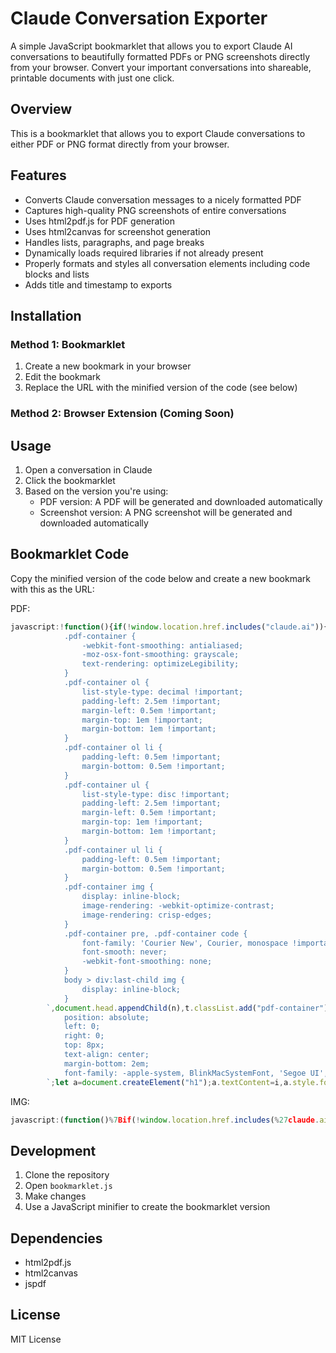 # Claude Conversation Exporter

A simple JavaScript bookmarklet that allows you to export Claude AI conversations to beautifully formatted PDFs or PNG screenshots directly from your browser. Convert your important conversations into shareable, printable documents with just one click.

## Overview

This is a bookmarklet that allows you to export Claude conversations to either PDF or PNG format directly from your browser.

## Features

* Converts Claude conversation messages to a nicely formatted PDF
* Captures high-quality PNG screenshots of entire conversations
* Uses html2pdf.js for PDF generation
* Uses html2canvas for screenshot generation
* Handles lists, paragraphs, and page breaks
* Dynamically loads required libraries if not already present
* Properly formats and styles all conversation elements including code blocks and lists
* Adds title and timestamp to exports

## Installation

### Method 1: Bookmarklet

1. Create a new bookmark in your browser
2. Edit the bookmark
3. Replace the URL with the minified version of the code (see below)

### Method 2: Browser Extension (Coming Soon)

## Usage

1. Open a conversation in Claude
2. Click the bookmarklet
3. Based on the version you're using:
   - PDF version: A PDF will be generated and downloaded automatically
   - Screenshot version: A PNG screenshot will be generated and downloaded automatically

## Bookmarklet Code

Copy the minified version of the code below and create a new bookmark with this as the URL:

PDF:
```javascript
javascript:!function(){if(!window.location.href.includes("claude.ai")){alert("This bookmarklet only works on Claude chat pages");return}function e(e){return new Promise((t,n)=>{if(document.querySelector(`script[src="${e}"]`)){t();return}let i=document.createElement("script");i.src=e,i.onload=t,i.onerror=n,document.head.appendChild(i)})}Promise.all([e("https://cdnjs.cloudflare.com/ajax/libs/html2canvas/1.4.1/html2canvas.min.js"),e("https://cdnjs.cloudflare.com/ajax/libs/jspdf/2.5.1/jspdf.umd.min.js")]).then(function e(){let t=document.querySelector("div.flex-1.flex.flex-col.gap-3.px-4");if(!t){alert("Could not find Claude chat container");return}let n=document.createElement("style");n.textContent=`
            .pdf-container {
                -webkit-font-smoothing: antialiased;
                -moz-osx-font-smoothing: grayscale;
                text-rendering: optimizeLegibility;
            }
            .pdf-container ol {
                list-style-type: decimal !important;
                padding-left: 2.5em !important;
                margin-left: 0.5em !important;
                margin-top: 1em !important;
                margin-bottom: 1em !important;
            }
            .pdf-container ol li {
                padding-left: 0.5em !important;
                margin-bottom: 0.5em !important;
            }
            .pdf-container ul {
                list-style-type: disc !important;
                padding-left: 2.5em !important;
                margin-left: 0.5em !important;
                margin-top: 1em !important;
                margin-bottom: 1em !important;
            }
            .pdf-container ul li {
                padding-left: 0.5em !important;
                margin-bottom: 0.5em !important;
            }
            .pdf-container img {
                display: inline-block;
                image-rendering: -webkit-optimize-contrast;
                image-rendering: crisp-edges;
            }
            .pdf-container pre, .pdf-container code {
                font-family: 'Courier New', Courier, monospace !important;
                font-smooth: never;
                -webkit-font-smoothing: none;
            }
            body > div:last-child img {
                display: inline-block;
            }
        `,document.head.appendChild(n),t.classList.add("pdf-container"),document.querySelectorAll("div.font-user-message").forEach(e=>{e.style.position="relative"});let i=document.querySelector("button[data-testid='chat-menu-trigger']")?.textContent||"",o=i.trim().toLowerCase().replace(/^[^\w\d]+|[^\w\d]+$/g,"").replace(/[\s\W-]+/g,"-")||"claude",r=document.createElement("div");r.style.cssText=`
            position: absolute;
            left: 0;
            right: 0;
            top: 8px;
            text-align: center;
            margin-bottom: 2em;
            font-family: -apple-system, BlinkMacSystemFont, 'Segoe UI', Roboto, Oxygen, Ubuntu, Cantarell, sans-serif;
        `;let a=document.createElement("h1");a.textContent=i,a.style.fontSize="18px",a.style.fontWeight="600";let l=document.createElement("p");l.textContent=new Date().toLocaleString(),l.style.cssText="font-size: 12px; opacity: 0.7;",r.appendChild(a),r.appendChild(l),t.prepend(r);let s=Math.max(2,window.devicePixelRatio||1);html2canvas(t,{logging:!1,letterRendering:!0,foreignObjectRendering:!1,useCORS:!0,scale:s,scrollY:-window.scrollY,windowWidth:document.documentElement.offsetWidth,windowHeight:document.documentElement.offsetHeight,onclone(e){let t=e.querySelector(".pdf-container");t.style.padding="20px",t.style.width="100%",t.querySelectorAll("pre, code").forEach(e=>{e.style.fontFamily="Courier New, Courier, monospace",e.style.fontSize="14px",e.style.lineHeight="1.4"})}}).then(e=>{let{jsPDF:t}=window.jspdf,n=new t({orientation:"p",unit:"px",format:[e.width/s,e.height/s],hotfixes:["px_scaling"],compress:!0}),i=e.toDataURL("image/jpeg",1);n.addImage(i,"JPEG",0,0,e.width/s,e.height/s,void 0,"FAST"),n.save(`${o}.pdf`)}).then(()=>{n.remove(),r.remove(),t.classList.remove("pdf-container")}).catch(e=>{alert("Error generating PDF: "+e.message),n?.remove(),r?.remove(),t.classList.remove("pdf-container")})}).catch(e=>alert("Error loading required libraries: "+e.message))}();
```

IMG:
```javascript
javascript:(function()%7Bif(!window.location.href.includes(%27claude.ai%27))%7Balert(%27This bookmarklet only works on Claude chat pages%27)%3Breturn%7Dif(typeof html2canvas%3D%3D%3D%27undefined%27)%7Bvar script%3Ddocument.createElement(%27script%27)%3Bscript.src%3D%27https%3A%2F%2Fcdnjs.cloudflare.com%2Fajax%2Flibs%2Fhtml2canvas%2F1.4.1%2Fhtml2canvas.min.js%27%3Bscript.onload%3DinitScreenshot%3Bdocument.head.appendChild(script)%7Delse%7BinitScreenshot()%7Dfunction initScreenshot()%7Bconst mainContainer%3Ddocument.querySelector("div.flex-1.flex.flex-col.gap-3.px-4")%3Bif(!mainContainer)%7Balert(%27Could not find Claude chat container%27)%3Breturn%7Dconst styleSheet%3Ddocument.createElement("style")%3BstyleSheet.textContent%3D%60.screenshot-container ol%7Blist-style-type%3Adecimal!important%3Bpadding-left%3A2.5em!important%3Bmargin-left%3A.5em!important%3Bmargin-top%3A1em!important%3Bmargin-bottom%3A1em!important%7D.screenshot-container ol li%7Bpadding-left%3A.5em!important%3Bmargin-bottom%3A.5em!important%7D.screenshot-container ul%7Blist-style-type%3Adisc!important%3Bpadding-left%3A2.5em!important%3Bmargin-left%3A.5em!important%3Bmargin-top%3A1em!important%3Bmargin-bottom%3A1em!important%7D.screenshot-container ul li%7Bpadding-left%3A.5em!important%3Bmargin-bottom%3A.5em!important%7D.screenshot-container img%7Bdisplay%3Ainline-block%7Dbody>div%3Alast-child img%7Bdisplay%3Ainline-block%7D%60%3Bdocument.head.appendChild(styleSheet)%3BmainContainer.classList.add(%27screenshot-container%27)%3Bdocument.querySelectorAll("div.font-user-message").forEach(msg%3D>%7Bmsg.style.position%3D"relative"%7D)%3Bconst title%3Ddocument.querySelector("button%5Bdata-testid%3D%27chat-menu-trigger%27%5D")%3F.textContent%7C%7C%27%27%3Bconst filename%3Dtitle.trim().toLowerCase().replace(%2F%5E%5B%5E%5Cw%5Cd%5D%2B%7C%5B%5E%5Cw%5Cd%5D%2B%24%2Fg%2C"").replace(%2F%5B%5Cs%5CW-%5D%2B%2Fg%2C"-")%7C%7C"claude"%3Bconst header%3Ddocument.createElement("div")%3Bheader.style.cssText%3D%60position%3Aabsolute%3Bleft%3A0%3Bright%3A0%3Btop%3A8px%3Btext-align%3Acenter%3Bmargin-bottom%3A2em%60%3Bconst headerTitle%3Ddocument.createElement("h1")%3BheaderTitle.textContent%3Dtitle%3BheaderTitle.style.fontSize%3D"18px"%3Bconst timestamp%3Ddocument.createElement("p")%3Btimestamp.textContent%3Dnew Date().toLocaleString()%3Btimestamp.style.cssText%3D"font-size%3A12px%3Bopacity%3A.7"%3Bheader.appendChild(headerTitle)%3Bheader.appendChild(timestamp)%3BmainContainer.prepend(header)%3Bhtml2canvas(mainContainer%2C%7Blogging%3A!0%2CletterRendering%3A1%2CforeignObjectRendering%3A!1%2CuseCORS%3A!0%2Cscale%3Awindow.devicePixelRatio%7C%7C1%2Conclone%3A(clonedDoc)%3D>%7BclonedDoc.querySelector(%27.screenshot-container%27).style.padding%3D%2720px%27%7D%7D).then(canvas%3D>%7Bcanvas.style.display%3D"none"%3Bdocument.body.appendChild(canvas)%3Breturn canvas%7D).then(canvas%3D>%7Bconst dataUrl%3Dcanvas.toDataURL("image%2Fpng")%3Bconst downloadLink%3Ddocument.createElement("a")%3BdownloadLink.download%3D%60%24%7Bfilename%7D.png%60%3BdownloadLink.href%3DdataUrl%3BdownloadLink.click()%3Bcanvas.remove()%7D).then(()%3D>%7BstyleSheet.remove()%3Bheader.remove()%3BmainContainer.classList.remove(%27screenshot-container%27)%7D).catch(error%3D>%7Balert(%27Error generating screenshot%3A %27%2Berror.message)%3BstyleSheet%3F.remove()%3Bheader%3F.remove()%3BmainContainer.classList.remove(%27screenshot-container%27)%7D)%7D%7D)()
```

## Development

1. Clone the repository
2. Open `bookmarklet.js`
3. Make changes
4. Use a JavaScript minifier to create the bookmarklet version

## Dependencies

* html2pdf.js
* html2canvas
* jspdf

## License

MIT License
